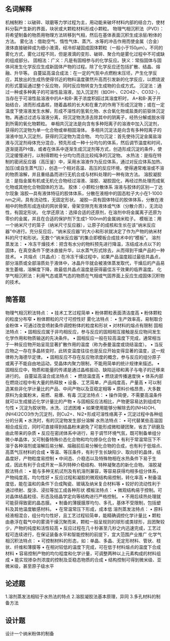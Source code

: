 
## 名词解释
机械制粉：以破碎、球磨等力学过程为主，用动能来破坏材料内部的结合力，使材料分裂产生新的界面，块状或大颗粒材料形成小颗粒。
物理气相沉积法（PVD）：将希望制备的物质用物理方法转移到气相，然后在基体表面沉积生成涂层/粉体的方法。
雾化法：借助空气、惰性气体、蒸汽、水等的冲击作用而使金属（合金）液体直接破碎成为细小液滴，经冷却凝固成固体颗粒（一般小于150µm）。不同的雾化方式，雾化过程不同，但是液滴的变形、破碎、聚合均是雾化过程中不可或缺的组成部分。
固相法：广义：凡是有固相参与的化学反应。狭义：常指固体与固体间发生化学反应生成新固体产物的过程。除了化学反应还包括扩散、结晶、熔融、升华等。
自蔓延高温合成法：在一定的气氛中点燃粉末压坯，产生化学反应，其放出的生成热使得邻近的物料温度骤然升高而引发新的化学反应，以燃烧波的形式蔓延通过整个反应物，同时反应物转变为生成物的合成方式。
沉淀法：通过一种或多种离子的可溶性盐溶液，加入沉淀剂（如OH-、C2O42-、CO32-），当存在于可溶性盐溶液中的A+和B-离子浓度积超过其溶度积时， A+和B-离子开始结合，进而形成晶核，随着晶核的长大和在重力的作用下形成沉淀物；或在一定温度下使溶液发生水解，形成不溶性的氢氧化物、水合氧化物或盐类的前驱体沉淀物。再通过过滤与溶液分离，将沉淀物洗涤去除其中的阴离子，经热分解或脱水得到所需的氧化物颗粒。
单相共沉淀法是向含有多种阳离子的溶液中加入沉淀剂，获得的沉淀物为单一化合物或单相固溶体。
多相共沉淀法是向含有多种阳离子的溶液中加入沉淀剂，获得的沉淀物为混合物。
均匀沉淀：首先使待沉淀金属盐溶液与沉淀剂母体充分混合，预先形成一种十分均匀的体系，然后调节温度和时间，逐渐提高PH值，或者在体系中逐渐生成沉淀剂等方式，创造形成沉淀的条件，使沉淀缓慢进行，以制得颗粒十分均匀而且比较纯净的沉淀物。
水热法：是指在特制的密闭反应器（高压釜）中，采用水溶液作为反应体系，通过对反应体系加热、加压(或自生蒸气压），创造一个相对高温、高压的反应环境，使得通常难溶或不溶的物质溶解，并且重结晶而进行无机合成与材料处理的一种有效方法。
溶胶凝胶法：是指金属有机或无机化合物经过溶液、溶胶、凝胶固化，再经过热处理而成氧化物或其他化合物固体的方法。
胶体：小颗粒分散体系
溶液与胶体的区别—丁达尔现象
溶胶—具有液体特征的胶体体系，分散在液相中的固态粒子大小在1-1000 nm之间，具有流动性，无固定形状。
凝胶—具有固体特征的胶体体系，分散在液相中的物质形成连续的网状骨架，骨架空隙充有液体或气体（分散介质），无流动性，有固定形状。
化学还原法：选择合适的还原剂，在溶剂中将金属离子还原为零价的金属，并且在合适的保护剂下生成1-100nm的金属纳米粒子。
模板法：用一个纳米尺寸的笼子（纳米尺寸反应器），让原子的成核和生长在该“纳米反应器”中进行。充分反应后，“纳米反应器”的大小和形状就决定了作为产物的纳米材料的尺寸和形状。无数个“纳米反应器”的集合即模板合成技术中的“模板”。
溶剂蒸发法：
•	冷冻干燥技术：把含有水分的物料预先进行降温，冻结成冰点以下的固体，在真空条件下使冰直接升华，以水蒸气形式除去，从而得到干燥产品的一种技术。
•	共熔点（共晶点）：在冷冻干燥过程中，如果产品温度超过最低共晶点，部分溶质或全部溶质处于液体中，冰晶升华就会被液体蒸发取代，干燥后的产品易发生萎缩，溶解度下降，故最低共晶点温度是获得最佳冻干效果的临界温度。
化学气相沉积法：利用气态或蒸气态的物质在气相或气固界面上反应生成固体沉积物的技术。
## 简答题
物理气相沉积法特点：
•	技术工艺过程简单
•	粉体颗粒表面清洁度高
•	粉体颗粒的粒度分布窄
•	粉体颗粒的尺寸可控性好
雾化法特点：
•	生产效率高，易制取合金粉体
•	可通过改变喷射条件调控粉体的粒度和形状
•	对材料的熔点有限制
固相法特点：
•	固相反应属于非均相反应，参与反应的固相相互接触是反应物间发生化学作用和物质输送的先决条件。
•	固相反应一般在较高温度下完成，通常相当于一种反应物开始呈现显著扩散作用的温度（称为泰曼温度或烧结温度）。
•	当反应物之一存在多晶转变时，此转变温度往往也是反应开始变得显著的温度，这一规律称为海德华定律。
•	固相反应不存在反应物浓度的概念，参与反应的组分原子或离子不能自由地运动，受晶体内聚力限制，不能用简单的统计规律来描述。
•	固相反应中，物质和能量的传递是通过晶格振动、缺陷运动和离子与电子的迁移来进行的。
自蔓延高温合成法特点：
•	燃烧温度高
•	燃烧波传播速度快
•	体系内部在燃烧过程中有大量的热释放
•	设备、工艺简单，产品纯度高，产量高
•	可以制造某些非化学计量比的产品、中间产物以及亚稳定相等
•	原料价格昂贵，大多数原料为金属粉末，易燃、易爆、有毒
沉淀法特点：
•	操作简便，不需要高温条件就可以生成接近化学计量比的产物
•	与固相反应法相比，产物更容易达到组成均匀性
•	沉淀为胶状物，水洗、过滤困难
•	如果使用能够分解除去的(NH4)OH、(NH4)2CO3作为沉淀剂，则Cu2+、Ni2+形成可溶性络离子
•	沉淀过程中各种组分的分离
•	水洗时，有的沉淀物发生部分溶解
水热法特点：
•	可代替某些高温固相合成反应，同时可直接得到结晶粉末避免了可能形成微粒硬团聚，省去了研磨及由此带来的杂质
•	反应在密闭体系中进行，易于调节环境气氛，既可制备单组分微小单晶体，又可制备特殊价态化合物和均匀掺杂化合物
•	有利于常温常压下不溶于各种溶剂或溶解后易分解、熔融前后易分解化合物的合成，也有利于低熔点、高蒸气压材料的合成
•	等温、等压条件，有利于生长缺陷少、取向好的晶体，结晶度好，产物粒度易控制
•	中间态、介稳态以及特殊物相在水热条件下易于生成，因此有利于合成开发一系列特种介稳结构、特种凝聚态的新化合物。
溶胶凝胶法特点：
•	能与多种无机试剂及有机溶剂兼容，等容易获得均相多组分体系，产物纯度高，均匀性好
•	反应过程和凝胶的微观结构易控制，转化率高
•	制备温度低，能在温和的条件下合成陶瓷、玻璃及纳米复合材料等
•	较好的流动性利于通过喷射、旋涂、浸拉等加工成各种形状
模板法特点：
•	微观结构易于控制。可对晶体结晶粒径、形态及结晶学定向等结构进行严格控制。
•	不用后续热处理就可能获得致密的晶态膜。
•	制备的薄膜膜厚均匀、多孔，基体不受限制，包括塑料及其他温度敏感材料。
•	在常温常压下形成，成本低
溶剂蒸发法特点：
•	原料经液相混合，组分均匀性好，且工艺过程较简单，能精确调控化学计量比
•	颗粒由悬浮在载气中的雾滴干燥沉聚而来，颗粒一般呈规则的球形或类球形，且团聚较少，产物的纯度和活性较高
•	反应过程在几十秒甚至几秒之内迅速完成，工艺过程可连续进行，在保证装备水平和智能控制的前提下，宜大范围产业推广
化学气相沉积法特点：
•	可控制材料的形态，如：单晶、多晶、无定形材料、管状、枝状、纤维和薄膜等
•	在相对较低的温度下完成，可在低于材料熔点的温度下合成材料
•	容易控制产物的均匀程度和化学计量，可调整两种以上元素构成的材料组成
•	能实现掺杂剂浓度的控制及亚稳态物质的合成
•	结构控制可得到微米级、亚微米级，甚至原子级水平
## 论述题
1.溶剂蒸发法相较于水热法的特点
2.溶胶凝胶法基本原理，异同
3.多孔材料的制备方法
 
## 设计题
设计一个纳米粉体的制备
